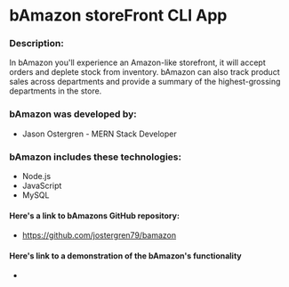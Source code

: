 # bAmazon storeFront CLI App

### Description:

In bAmazon you'll experience an Amazon-like storefront, it will accept orders and deplete stock from inventory. bAmazon can also track product sales across departments and provide a summary of the highest-grossing departments in the store. 

### bAmazon was developed by: 

- Jason Ostergren - MERN Stack Developer


### bAmazon includes these technologies: 

- Node.js 
- JavaScript
- MySQL

#### Here's a link to bAmazons GitHub repository:

- https://github.com/jostergren79/bamazon

#### Here's link to a demonstration of the bAmazon's functionality

- 





